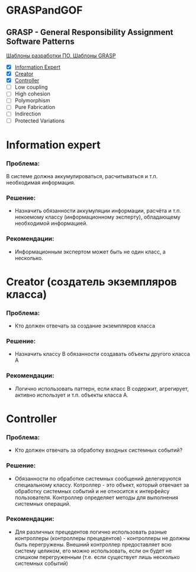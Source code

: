 # GRASPandGOF

## GRASP - General Responsibility Assignment Software Patterns

[Шаблоны разработки ПО. Шаблоны GRASP](https://www.youtube.com/watch?v=8wRQ92Hg2bY&t=3s)

- [x] [Information Expert](#information-expert)
- [x] [Creator](#creator)
- [x] [Controller](#controller)
- [ ] Low coupling
- [ ] High cohesion
- [ ] Polymorphism
- [ ] Pure Fabrication
- [ ] Indirection
- [ ] Protected Variations

# Information expert

### Проблема:
В системе должна аккумулироваться, расчитываться и т.п. необходимая информация.

### Решение:
- Назначить обязанности аккумуляции информации, расчёта и т.п. некоемому классу (информационному эксперту), обладающему необходимой информацией.
### Рекомендации:
- Информационным экспертом может быть не один класс, а несколько.

# Creator (создатель экземпляров класса)

### Проблема:
- Кто должен отвечать за создание экземпляров класса

### Решение:
- Назначить классу B обязанности создавать объекты другого класса А

### Рекомендации:
- Логично использовать паттерн, если класс В содержит, агрегирует, активно использует и т.п. объекты класса А.

# Controller

### Проблема:
- Кто должен отвечать за обработку входных системных событий?

### Решение:
- Обязанности по обработке системных сообщений делегируются специальному классу. Котроллер - это объект, который отвечает за обработку системных событий и не относится к интерфейсу пользователя. Контроллер определяет методы для выполнения системных операций.

### Рекомендации:
- Для различных прецедентов логично использовать разные контроллеры (контроллеры прецедентов) - контроллеры не должны быть перегружены. Внешний контроллер предоставляет всю систему целиком, его можно использовать, если он будет не слишком перегруженным (т.е. если существует лишь несколько системных событий)
